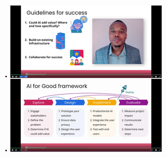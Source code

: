- ![guildelines_for_success](images/guildelines_for_success.png)
- ![ai_for_good_framework](images/ai_for_good_framework.png)
